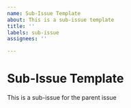```yaml
---
name: Sub-Issue Template
about: This is a sub-issue template
title: ''
labels: sub-issue
assignees: ''

---
```


# Sub-Issue Template

This is a sub-issue for the parent issue